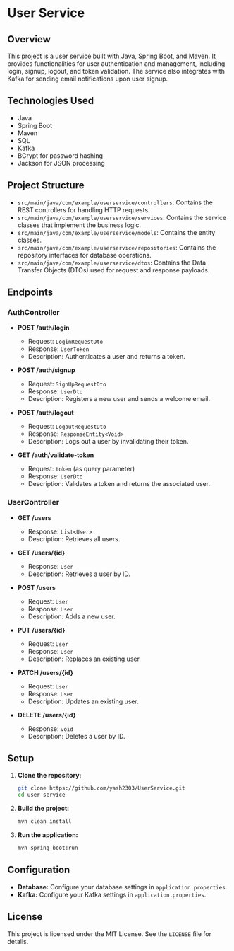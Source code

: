 # User Service

## Overview

This project is a user service built with Java, Spring Boot, and Maven. It provides functionalities for user authentication and management, including login, signup, logout, and token validation. The service also integrates with Kafka for sending email notifications upon user signup.

## Technologies Used

- Java
- Spring Boot
- Maven
- SQL
- Kafka
- BCrypt for password hashing
- Jackson for JSON processing

## Project Structure

- `src/main/java/com/example/userservice/controllers`: Contains the REST controllers for handling HTTP requests.
- `src/main/java/com/example/userservice/services`: Contains the service classes that implement the business logic.
- `src/main/java/com/example/userservice/models`: Contains the entity classes.
- `src/main/java/com/example/userservice/repositories`: Contains the repository interfaces for database operations.
- `src/main/java/com/example/userservice/dtos`: Contains the Data Transfer Objects (DTOs) used for request and response payloads.

## Endpoints

### AuthController

- **POST /auth/login**
  - Request: `LoginRequestDto`
  - Response: `UserToken`
  - Description: Authenticates a user and returns a token.

- **POST /auth/signup**
  - Request: `SignUpRequestDto`
  - Response: `UserDto`
  - Description: Registers a new user and sends a welcome email.

- **POST /auth/logout**
  - Request: `LogoutRequestDto`
  - Response: `ResponseEntity<Void>`
  - Description: Logs out a user by invalidating their token.

- **GET /auth/validate-token**
  - Request: `token` (as query parameter)
  - Response: `UserDto`
  - Description: Validates a token and returns the associated user.

### UserController

- **GET /users**
  - Response: `List<User>`
  - Description: Retrieves all users.

- **GET /users/{id}**
  - Response: `User`
  - Description: Retrieves a user by ID.

- **POST /users**
  - Request: `User`
  - Response: `User`
  - Description: Adds a new user.

- **PUT /users/{id}**
  - Request: `User`
  - Response: `User`
  - Description: Replaces an existing user.

- **PATCH /users/{id}**
  - Request: `User`
  - Response: `User`
  - Description: Updates an existing user.

- **DELETE /users/{id}**
  - Response: `void`
  - Description: Deletes a user by ID.

## Setup

1. **Clone the repository:**
   ```sh
   git clone https://github.com/yash2303/UserService.git
   cd user-service
   ```

2. **Build the project:**
   ```sh
   mvn clean install
   ```

3. **Run the application:**
   ```sh
   mvn spring-boot:run
   ```

## Configuration

- **Database:** Configure your database settings in `application.properties`.
- **Kafka:** Configure your Kafka settings in `application.properties`.

## License

This project is licensed under the MIT License. See the `LICENSE` file for details.
